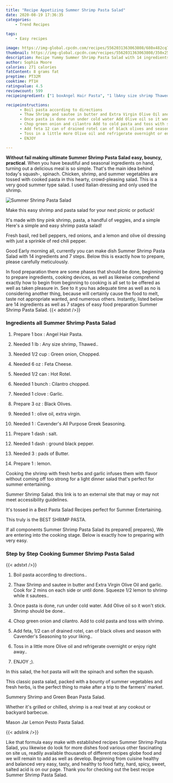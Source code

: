 ```yaml
---
title: "Recipe Appetizing Summer Shrimp Pasta Salad"
date: 2020-08-19 17:36:35
categories:
    - Trend Recipes
    
tags:
    - Easy recipes

image: https://img-global.cpcdn.com/recipes/5562031363063808/680x482cq70/summer-shrimp-pasta-salad-recipe-main-photo.jpg
thumbnail: https://img-global.cpcdn.com/recipes/5562031363063808/350x250cq70/summer-shrimp-pasta-salad-recipe-main-photo.jpg
description: Recipe Yummy Summer Shrimp Pasta Salad with 14 ingredients and 7 stages of easy cooking.
author: Sophia Moore
calories: 271 calories
fatContent: 8 grams fat
preptime: PT32M
cooktime: PT1H
ratingvalue: 4.5
reviewcount: 599
recipeingredient: ["1 boxAngel Hair Pasta", "1 lbAny size shrimp Thawed", "1/2 cupGreen onion Chopped", "6 ozFeta Cheese", "1/2 canHot Rotel", "1 bunchCilantro chopped", "1 cloveGarlic", "3 ozBlack Olives", "1olive oil extra virgin", "1Cavenders All Purpose Greek Seasoning", "1 dashsalt", "1 dashground black pepper", "3pads of Butter", "1lemon"]

recipeinstructions: 
      - Boil pasta according to directions 
      - Thaw Shrimp and sautee in butter and Extra Virgin Olive Oil and garlic Cook for 2 mins on each side or until done Squeeze 12 lemon to shrimp while it sautees 
      - Once pasta is done run under cold water Add Olive oil so it wont stick Shrimp should be done 
      - Chop green onion and cilantro Add to cold pasta and toss with shrimp 
      - Add feta 12 can of drained rotel can of black olives and season with Cavenders Seasoning to your liking 
      - Toss in a little more Olive oil and refrigerate overnight or enjoy right away 
      - ENJOY 

---
```




**Without fail making ultimate Summer Shrimp Pasta Salad easy, bouncy, practical**. When you have beautiful and seasonal ingredients on hand, turning out a delicious meal is so simple. That&#39;s the main idea behind today&#39;s squash-, spinach. Chicken, shrimp, and summer vegetables are tossed with cooked pasta in this hearty, crowd-pleasing salad. This is a very good summer type salad. I used Italian dressing and only used the shrimp.


![Summer Shrimp Pasta Salad](https://img-global.cpcdn.com/recipes/5562031363063808/680x482cq70/summer-shrimp-pasta-salad-recipe-main-photo.jpg "Summer Shrimp Pasta Salad")



Make this easy shrimp and pasta salad for your next picnic or potluck!

It&#39;s made with tiny pink shrimp, pasta, a handful of veggies, and a simple Here&#39;s a simple and easy shrimp pasta salad!

Fresh basil, red bell peppers, red onions, and a lemon and olive oil dressing with just a sprinkle of red chili pepper.


Good Early morning all, currently you can make dish Summer Shrimp Pasta Salad with 14 ingredients and 7 steps. Below this is exactly how to prepare, please carefully meticulously.

In food preparation there are some phases that should be done, beginning to prepare ingredients, cooking devices, as well as likewise comprehend exactly how to begin from beginning to cooking is all set to be offered as well as taken pleasure in. See to it you has adequate time as well as no is considering another thing, because will certainly cause the food to melt, taste not appropriate wanted, and numerous others. Instantly, listed below are 14 ingredients as well as 7 stages of easy food preparation Summer Shrimp Pasta Salad.
{{< adstxt />}}

### Ingredients all Summer Shrimp Pasta Salad


1. Prepare 1 box : Angel Hair Pasta.

1. Needed 1 lb : Any size shrimp, Thawed..

1. Needed 1/2 cup : Green onion, Chopped.

1. Needed 6 oz : Feta Cheese.

1. Needed 1/2 can : Hot Rotel.

1. Needed 1 bunch : Cilantro chopped.

1. Needed 1 clove : Garlic.

1. Prepare 3 oz : Black Olives.

1. Needed 1 : olive oil, extra virgin.

1. Needed 1 : Cavender&#39;s All Purpose Greek Seasoning.

1. Prepare 1 dash : salt.

1. Needed 1 dash : ground black pepper.

1. Needed 3 : pads of Butter.

1. Prepare 1 : lemon.


Cooking the shrimp with fresh herbs and garlic infuses them with flavor without coming off too strong for a light dinner salad that&#39;s perfect for summer entertaining.

Summer Shrimp Salad. this link is to an external site that may or may not meet accessibility guidelines.

It&#39;s tossed in a Best Pasta Salad Recipes perfect for Summer Entertaining.

This truly is the BEST SHRIMP PASTA.


If all components Summer Shrimp Pasta Salad its prepared| prepares}, We are entering into the cooking stage. Below is exactly how to preparing with very easy.

### Step by Step Cooking Summer Shrimp Pasta Salad

{{< adstxt />}}


1. Boil pasta according to directions..



1. Thaw Shrimp and sautee in butter and Extra Virgin Olive Oil and garlic. Cook for 2 mins on each side or until done. Squeeze 1/2 lemon to shrimp while it sautees..



1. Once pasta is done, run under cold water. Add Olive oil so it won&#39;t stick. Shrimp should be done..



1. Chop green onion and cilantro. Add to cold pasta and toss with shrimp.



1. Add feta, 1/2 can of drained rotel, can of black olives and season with Cavender&#39;s Seasoning to your liking..



1. Toss in a little more Olive oil and refrigerate overnight or enjoy right away..



1. ENJOY ;).




In this salad, the hot pasta will wilt the spinach and soften the squash.

This classic pasta salad, packed with a bounty of summer vegetables and fresh herbs, is the perfect thing to make after a trip to the farmers&#39; market.

Summery Shrimp and Green Bean Pasta Salad.

Whether it&#39;s grilled or chilled, shrimp is a real treat at any cookout or backyard barbecue.

Mason Jar Lemon Pesto Pasta Salad.


{{< adslink />}}

Like that formula easy make with established recipes Summer Shrimp Pasta Salad, you likewise do look for more dishes food various other fascinating on site us, readily available thousands of different recipes globe food and we will remain to add as well as develop. Beginning from cuisine healthy and balanced very easy, tasty, and healthy to food fatty, hard, spicy, sweet, salted acid is on our page. Thank you for checking out the best recipe Summer Shrimp Pasta Salad.
